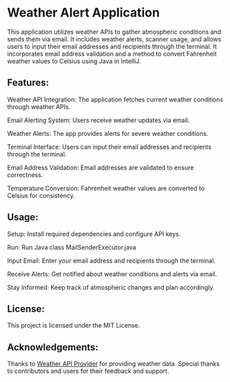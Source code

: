 # Weather Alert Application
This application utilizes weather APIs to gather atmospheric conditions and sends them via email. It includes weather alerts, scanner usage, and allows users to input their email addresses and recipients through the terminal. It incorporates email address validation and a method to convert Fahrenheit weather values to Celsius using Java in IntelliJ.

## Features:
Weather API Integration: The application fetches current weather conditions through weather APIs.

Email Alerting System: Users receive weather updates via email.

Weather Alerts: The app provides alerts for severe weather conditions.

Terminal Interface: Users can input their email addresses and recipients through the terminal.

Email Address Validation: Email addresses are validated to ensure correctness.

Temperature Conversion: Fahrenheit weather values are converted to Celsius for consistency.

## Usage:
Setup: Install required dependencies and configure API keys.

Run: Run Java class MailSenderExecutor.java

Input Email: Enter your email address and recipients through the terminal.

Receive Alerts: Get notified about weather conditions and alerts via email.

Stay Informed: Keep track of atmospheric changes and plan accordingly.

## License:
This project is licensed under the MIT License.

## Acknowledgements:
Thanks to [Weather API Provider](https://www.visualcrossing.com/weather-api) for providing weather data.
Special thanks to contributors and users for their feedback and support.
